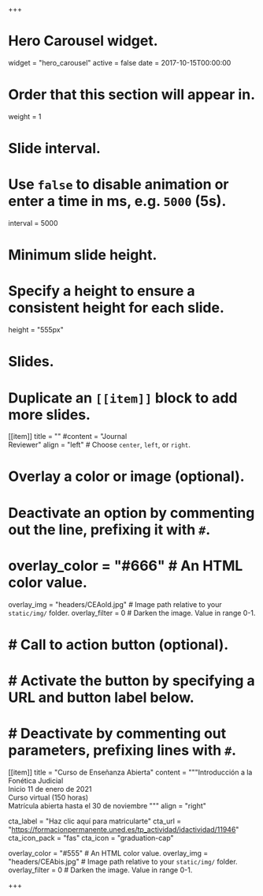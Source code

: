 +++
# Hero Carousel widget.
widget = "hero_carousel"
active = false
date = 2017-10-15T00:00:00

# Order that this section will appear in.
weight = 1

# Slide interval.
# Use `false` to disable animation or enter a time in ms, e.g. `5000` (5s).
interval = 5000

# Minimum slide height.
# Specify a height to ensure a consistent height for each slide.
height = "555px"

# Slides.
# Duplicate an `[[item]]` block to add more slides.
[[item]]
  title = ""
  #content = "Journal <br> Reviewer"
  align = "left"  # Choose `center`, `left`, or `right`.

  # Overlay a color or image (optional).
  #   Deactivate an option by commenting out the line, prefixing it with `#`.
#  overlay_color = "#666"  # An HTML color value.
  overlay_img = "headers/CEAold.jpg"  # Image path relative to your `static/img/` folder.
  overlay_filter = 0  # Darken the image. Value in range 0-1.

#  # Call to action button (optional).
#  #   Activate the button by specifying a URL and button label below.
#  #   Deactivate by commenting out parameters, prefixing lines with `#`.


 [[item]]
   title = "Curso de Ense&ntilde;anza Abierta"
   content = """Introducci&oacute;n a la Fon&eacute;tica Judicial <br> Inicio 11 de enero de 2021 <br> Curso virtual (150 horas) <br> Matr&iacute;cula abierta hasta el 30 de noviembre
"""
   align = "right"
   
  cta_label = "Haz clic aqu&iacute; para matricularte"
  cta_url = "https://formacionpermanente.uned.es/tp_actividad/idactividad/11946"
  cta_icon_pack = "fas"
  cta_icon = "graduation-cap"

  overlay_color = "#555"  # An HTML color value.
  overlay_img = "headers/CEAbis.jpg"  # Image path relative to your `static/img/` folder.
   overlay_filter = 0  # Darken the image. Value in range 0-1.



+++
